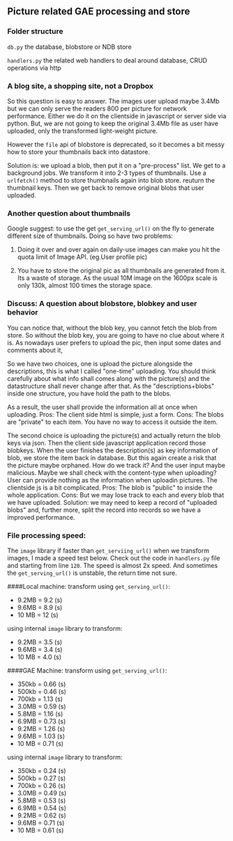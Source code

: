 ## Picture related GAE processing and store
### Folder structure
`db.py` the database, blobstore or NDB store

`handlers.py` the related web handlers to deal around database, CRUD operations via http

### A blog site, a shopping site, not a Dropbox
So this question is easy to answer. The images user upload maybe 3.4Mb but we can only serve the readers
800 per picture for network performance. Either we do it on the clientside in javascript or server side via python.
But, we are not going to keep the original 3.4Mb file as user have uploaded, only the transformed light-weight picture.

However the `file` api of blobstore is deprecated, so it becomes a bit messy how to store your thumbnails back into datastore.

Solution is: we upload a blob, then put it on a "pre-process" list. We get to a background jobs. We transform it into 2-3 types of thumbnails. Use a `urlfetch()` method to store thumbnails again into blob store. reuturn the thumbnail keys. Then we get back to remove original blobs that user uploaded.

### Another question about thumbnails
Google suggest: to use the get `get_serving_url()` on the fly to generate different size of thumbnails.
Doing so have two problems:

1. Doing it over and over again on daily-use images can make you hit the quota limit of Image API. (eg.User profile pic)

2. You have to store the original pic as all thumbnails are generated from it. Its a waste of storage. As the usual 10M image on the 1600px scale is only 130k, almost 100 times the storage space.

### Discuss: A question about blobstore, blobkey and user behavior

You can notice that, without the blob key, you cannot fetch the blob from store.
So without the blob key, you are going to have no clue about where it is.
As nowadays user prefers to upload the pic, then input some dates and comments about it,

So we have two choices, one is upload the picture alongside the descriptions, this is 
what I called "one-time" uploading. You should think carefully about what info shall 
comes along with the picture(s) and the datastructure shall never change after that.
As the "descriptions+blobs" inside one structure, you have hold the path to the blobs.

As a result, the user shall provide the information all at once when uploading.
Pros: The client side html is simple, just a form.
Cons: The blobs are "private" to each item. You have no way to access it outside the item.

The second choice is uploading the picture(s) and actually return the blob keys via json.
Then the client side javascript application record those blobkeys.
When the user finishes the description(s) as key information of blob, we store the item back in database.
But this again create a risk that the picture maybe orphaned. How do we track it?
And the user input maybe malicious.
Maybe we shall check with the content-type when uploading?
User can provide nothing as the information when uploadin pictures.
The clientside js is a bit complicated.
Pros: The blob is "public" to inside the whole application.
Cons: But we may lose track to each and every blob that we have uploaded.
Solution: we may need to keep a record of "uploaded blobs" and, further more, split the record
into records so we have a improved performance.


### File processing speed:
The `image` library if faster than `get_serviing_url()` when we transform images, I made a speed test below.
Check out the code in `handlers.py` file and starting from line `120`. The speed is almost 2x speed. And sometimes the `get_serving_url()` is unstable, the return time not sure.

####Local machine:
transform using `get_serving_url()`:
* 9.2MB = 9.2 (s)
* 9.6MB = 8.9 (s)
* 10 MB = 12  (s)

using internal `image` library to transform:
* 9.2MB = 3.5 (s)
* 9.6MB = 3.4 (s)
* 10 MB = 4.0 (s)

####GAE Machine:
transform using `get_serving_url()`:
* 350kb = 0.66 (s)
* 500kb = 0.46 (s)
* 700kb = 1.13 (s)
* 3.0MB = 0.59 (s)
* 5.8MB = 1.16 (s)
* 6.9MB = 0.73 (s)
* 9.2MB = 1.26 (s)
* 9.6MB = 1.03 (s)
* 10 MB = 0.71 (s)

using internal `image` library to transform:
* 350kb = 0.24 (s)
* 500kb = 0.27 (s)
* 700kb = 0.26 (s)
* 3.0MB = 0.49 (s)
* 5.8MB = 0.53 (s)
* 6.9MB = 0.54 (s)
* 9.2MB = 0.62 (s)
* 9.6MB = 0.71 (s)
* 10 MB = 0.61 (s)